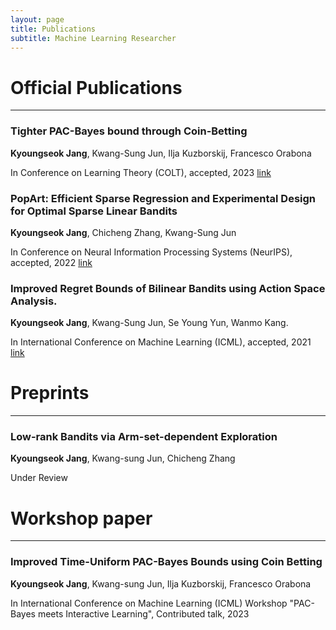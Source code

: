 ```yaml
---
layout: page
title: Publications
subtitle: Machine Learning Researcher
---
```


# Official Publications

_________________

### Tighter PAC-Bayes bound through Coin-Betting

**Kyoungseok Jang**, Kwang-Sung Jun, Ilja Kuzborskij, Francesco Orabona

In Conference on Learning Theory (COLT), accepted, 2023 [link](https://arxiv.org/abs/2302.05829) 



### PopArt: Efficient Sparse Regression and Experimental Design for Optimal Sparse Linear Bandits

**Kyoungseok Jang**, Chicheng Zhang, Kwang-Sung Jun

In Conference on Neural Information Processing Systems (NeurIPS), accepted, 2022 [link](https://arxiv.org/abs/2210.15345)



### Improved Regret Bounds of Bilinear Bandits using Action Space Analysis.

**Kyoungseok Jang**, Kwang-Sung Jun, Se Young Yun, Wanmo Kang.

In International Conference on Machine Learning (ICML), accepted, 2021 [link](https://proceedings.mlr.press/v139/jang21a.html)





# Preprints

_________________

### Low-rank Bandits via Arm-set-dependent Exploration

**Kyoungseok Jang**, Kwang-sung Jun, Chicheng Zhang

Under Review





# Workshop paper

_________________

### Improved Time-Uniform PAC-Bayes Bounds using Coin Betting

**Kyoungseok Jang**, Kwang-sung Jun, Ilja Kuzborskij, Francesco Orabona

In International Conference on Machine Learning (ICML) Workshop "PAC-Bayes meets Interactive Learning", Contributed talk, 2023
